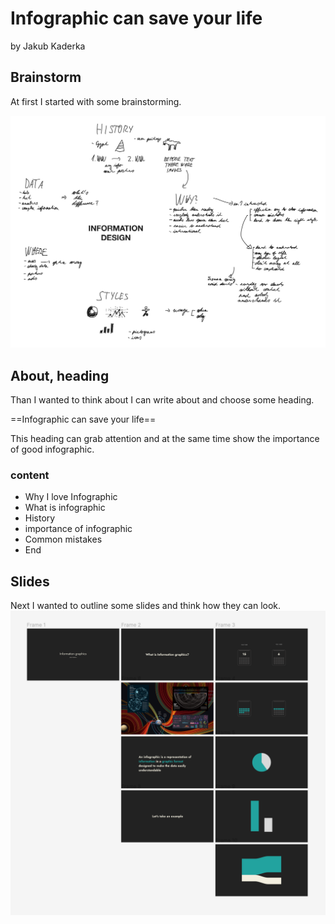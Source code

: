 # Infographic can save your life

by Jakub Kaderka

## Brainstorm

At first I started with some brainstorming.

![Photo of brainstorming session with lots of ideas.](images/Brainstorm.png)


## About, heading

Than I wanted to think about I can write about and choose some heading.

==Infographic can save your life==

This heading can grab attention and at the same time show the importance of good infographic.

### content

- Why I love Infographic
- What is infographic
- History
- importance of infographic
- Common mistakes
- End


## Slides

Next I wanted to outline some slides and think how they can look.
![Photo of few slides I wanted to show.](images/Slides.png)
